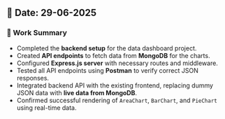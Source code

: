 ## 📅 Date: 29-06-2025

### 📌 Work Summary

- Completed the **backend setup** for the data dashboard project.
- Created **API endpoints** to fetch data from **MongoDB** for the charts.
- Configured **Express.js server** with necessary routes and middleware.
- Tested all API endpoints using **Postman** to verify correct JSON responses.
- Integrated backend API with the existing frontend, replacing dummy JSON data with **live data from MongoDB**.
- Confirmed successful rendering of `AreaChart`, `BarChart`, and `PieChart` using real-time data.
